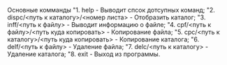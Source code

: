 Основные комманды
"1. help                                            - Выводит спсок дотсупных команд;
"2. dispc/<путь к каталогу>/<номер листа>           - Отобразить каталог;
"3. inff/<путь к файлу>                             - Выводит информацию о файле;
"4. cpf/<путь к файлу>/<путь куда копировать>       - Копирование файла;
"5. cpc/<путь к каталогу>/<путь куда копировать>    - Копирование каталога;
"6. delf/<путь к файлу>                             - Удаление файла;
"7. delc/<путь к каталогу>                          - Удаление каталога;
"8. exit                                            - Выход из программы.

